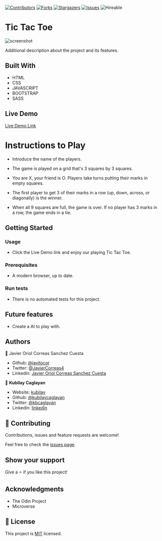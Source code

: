 <!--
*** Thanks for checking out this README Template. If you have a suggestion that would
*** make this better, please fork the repo and create a pull request or simply open
*** an issue with the tag "enhancement".
*** Thanks again! Now go create something AMAZING! :D
-->

<!-- PROJECT SHIELDS -->
<!--
*** I'm using markdown "reference style" links for readability.
*** Reference links are enclosed in brackets [ ] instead of parentheses ( ).
*** See the bottom of this document for the declaration of the reference variables
*** for contributors-url, forks-url, etc. This is an optional, concise syntax you may use.
*** https://www.markdownguide.org/basic-syntax/#reference-style-links
-->
[![Contributors][contributors-shield]][contributors-url] 
[![Forks][forks-shield]][forks-url] 
[![Stargazers][stars-shield]][stars-url] 
[![Issues][issues-shield]][issues-url] 
![Hireable](https://cdn.rawgit.com/hiendv/hireable/master/styles/default/yes.svg) 

# Tic Tac Toe

> 

![screenshot](./assets/images/library_ss.png)

Additional description about the project and its features.

## Built With

- HTML 
- CSS
- JAVASCRIPT
- BOOTSTRAP
- SASS

## Live Demo

[Live Demo Link]()

# Instructions to Play

- Introduce the name of the players.

- The game is played on a grid that's 3 squares by 3 squares.

- You are X, your friend is O. Players take turns putting their marks in empty squares.

- The first player to get 3 of their marks in a row (up, down, across, or diagonally) is the winner.

- When all 9 squares are full, the game is over. If no player has 3 marks in a row, the game ends in a tie.


## Getting Started

### Usage

- Click the Live Demo link and enjoy our playing Tic Tac Toe.

### Prerequisites

- A modern browser, up to date.

### Run tests

- There is no automated tests for this project.

## Future features

- Create a AI to play with.

## Authors

👤 Javier Oriol Correas Sanchez Cuesta 
- Github: [@javitocor](https://github.com/javitocor) 
- Twitter: [@JavierCorreas4](https://twitter.com/JavierCorreas4) 
- Linkedin: [Javier Oriol Correas Sanchez Cuesta](https://www.linkedin.com/in/javier-correas-sanchez-cuesta-15289482/) 

👤 **Kubilay Caglayan**

- Website: [kubilay](https://kubilaycaglayan.com)
- Github: [@kubilaycaglayan](https://github.com/kubilaycaglayan)
- Twitter: [@kbcaglayan](https://twitter.com/kbcaglayan)
- Linkedin: [linkedin](https://linkedin.com/in/kubilaycaglayan)

## 🤝 Contributing

Contributions, issues and feature requests are welcome!

Feel free to check the [issues page](https://github.com/kubilaycaglayan/library/issues).

## Show your support

Give a ⭐️ if you like this project!

## Acknowledgments

- The Odin Project
- Microverse

## 📝 License

This project is [MIT](lic.url) licensed.

<!-- MARKDOWN LINKS & IMAGES -->
<!-- https://www.markdownguide.org/basic-syntax/#reference-style-links -->
[contributors-shield]: https://img.shields.io/github/contributors/javitocor/Tic-Tac-Toe-JS.svg?style=flat-square
[contributors-url]: https://github.com/javitocor/Tic-Tac-Toe-JS/graphs/contributors
[forks-shield]: https://img.shields.io/github/forks/javitocor/Tic-Tac-Toe-JS.svg?style=flat-square
[forks-url]: https://github.com/javitocor/Tic-Tac-Toe-JS/network/members
[stars-shield]: https://img.shields.io/github/stars/javitocor/Tic-Tac-Toe-JS.svg?style=flat-square
[stars-url]: https://github.com/javitocor/Tic-Tac-Toe-JS/stargazers
[issues-shield]: https://img.shields.io/github/issues/javitocor/Tic-Tac-Toe-JS.svg?style=flat-square
[issues-url]: https://github.com/javitocor/Tic-Tac-Toe-JS/issues
